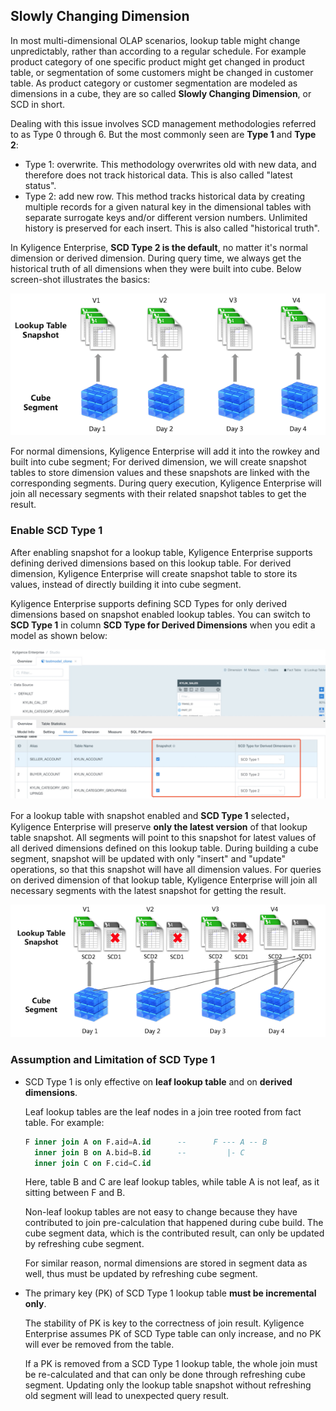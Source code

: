 ## Slowly Changing Dimension

In most multi-dimensional OLAP scenarios, lookup table might change unpredictably, rather than according to a regular schedule. For example product category of one specific product might get changed in product table, or segmentation of some customers might be changed in customer table. As product category or customer segmentation are modeled as dimensions in a cube, they are so called **Slowly Changing Dimension**, or SCD in short.

Dealing with this issue involves SCD management methodologies referred to as Type 0 through 6. But the most commonly seen are **Type 1** and **Type 2**:

- Type 1: overwrite. This methodology overwrites old with new data, and therefore does not track historical data. This is also called "latest status".
- Type 2: add new row. This method tracks historical data by creating multiple records for a given natural key in the dimensional tables with separate surrogate keys and/or different version numbers. Unlimited history is preserved for each insert. This is also called "historical truth".

In Kyligence Enterprise, **SCD Type 2 is the default**, no matter it's normal dimension or derived dimension. During query time, we always get the historical truth of all dimensions when they were built into cube. Below screen-shot illustrates the basics:

![Kyligence SCD Type 2](./images/model_SCD2_en.png)

For normal dimensions, Kyligence Enterprise will add it into the rowkey and built into cube segment; For derived dimension, we will create snapshot tables to store dimension values and these snapshots are linked with the corresponding segments. During query execution, Kyligence Enterprise will join all necessary segments with their related snapshot tables to get the result.



### Enable SCD Type 1

After enabling snapshot for a lookup table, Kyligence Enterprise supports defining derived dimensions based on this lookup table. For derived dimension, Kyligence Enterprise will create snapshot table to store its values, instead of directly building it into cube segment. 

Kyligence Enterprise supports defining SCD Types for only derived dimensions based on snapshot enabled lookup tables. You can switch to **SCD Type 1** in column **SCD Type for Derived Dimensions** when you edit a model as shown below:

![Set SCD Type](./images/model_SCD_setting_en.png)



For a lookup table with snapshot enabled and **SCD Type 1** selected，Kyligence Enterprise will preserve **only the latest version** of that lookup table snapshot. All segments will point to this snapshot for latest values of all derived dimensions defined on this lookup table. During building a cube segment, snapshot will be updated with only "insert" and "update" operations, so that this snapshot will have all dimension values. For queries on derived dimension of that lookup table, Kyligence Enterprise will join all necessary segments with the latest snapshot for getting the result. 

![Kyligence SCD Type 1](./images/model_SCD1_en.png)



### Assumption and Limitation of SCD Type 1

- SCD Type 1 is only effective on **leaf lookup table** and on **derived dimensions**.

  Leaf lookup tables are the leaf nodes in a join tree rooted from fact table. For example:

  ```sql
  F inner join A on F.aid=A.id      --      F --- A -- B
    inner join B on A.bid=B.id      --         |- C
    inner join C on F.cid=C.id
  ```

  Here, table B and C are leaf lookup tables, while table A is not leaf, as it sitting between F and B.

  Non-leaf lookup tables are not easy to change because they have contributed to join pre-calculation that happened during cube build. The cube segment data, which is the contributed result, can only be updated by refreshing cube segment.

  For similar reason, normal dimensions are stored in segment data as well, thus must be updated by refreshing cube segment.

- The primary key (PK) of SCD Type 1 lookup table **must be incremental only**.

  The stability of PK is key to the correctness of join result. Kyligence Enterprise assumes PK of SCD Type table can only increase, and no PK will ever be removed from the table.

  If a PK is removed from a SCD Type 1 lookup table, the whole join must be re-calculated and that can only be done through refreshing cube segment. Updating only the lookup table snapshot without refreshing old segment will lead to unexpected query result.